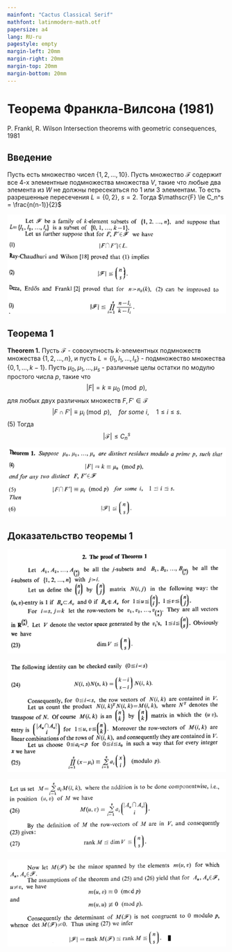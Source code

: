 ```yaml
---
mainfont: "Cactus Classical Serif"
mathfont: latinmodern-math.otf
papersize: a4
lang: RU-ru
pagestyle: empty
margin-left: 20mm
margin-right: 20mm
margin-top: 20mm
margin-bottom: 20mm
---
```


# Теорема Франкла-Вилсона (1981)

P. Frankl, R. Wilson Intersection theorems with geometric consequences, 1981

## Введение

Пусть есть множество чисел $\{1,2,...,10\}$. Пусть множество $\mathscr{F}$ содержит все 4-х элементные подмножества множества $V$, такие что любые два элемента из $W$ не должны пересекаться по 1 или 3 элементам. То есть разрешенные пересечения $L=\{0,2\}$, $s=2$. Тогда $\mathscr{F} \le C_n^s = \frac{n(n-1)}{2}$



![](th-0.png)

## Теорема 1

**Theorem 1.** Пусть $\mathscr{F}$ - совокупность $k$-элементных подмножеств множества $\{1,2, ..., n\}$, и пусть $L=\{l_1, l_1, ..., l_s\}$ - подмножество множества $\{0,1, ..., k-1\}$. Пусть $\mu_0, \mu_1, ..., \mu_s$ - различные целы остатки по модулю простого числа $р$, такие что
$$|F| = k \equiv \mu_0 \pmod{p},\tag{4}$$
для любых двух различных множеств $F, F' \in \mathscr{F}$
$$|F \cap F'| \equiv \mu_i \pmod{р},\quad for\: some\:i,\quad 1\le i \le s. \tag{5}$$ 
(5)
Тогда
$$\mathscr{|F|} \le C_{n}^{s}$$


![](th-1.png)

## Доказательство теоремы 1

![](th-2.png)

![](th-3.png)

![](th-4.png)

![](th-5.png)

